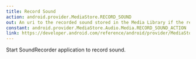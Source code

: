 ```yaml
---
title: Record Sound
action: android.provider.MediaStore.RECORD_SOUND
out: An uri to the recorded sound stored in the Media Library if the recording was successful.
constant: android.provider.MediaStore.Audio.Media.RECORD_SOUND_ACTION
link: https://developer.android.com/reference/android/provider/MediaStore.Audio.Media.html#RECORD_SOUND_ACTION
---
```

Start SoundRecorder application to record sound.
